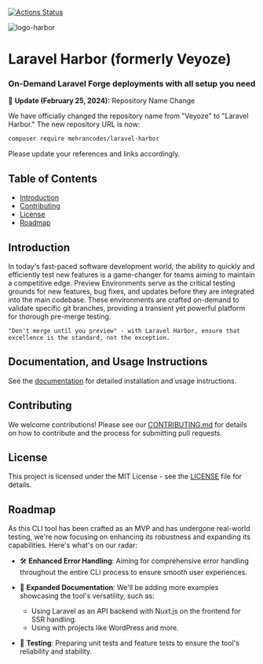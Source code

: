 [![Actions Status](https://github.com/mehrancodes/laravel-harbor/actions/workflows/run-tests.yml/badge.svg?event=pull_request)](https://github.com/mehrancodes/laravel-harbor/actions)


![logo-harbor](https://github.com/mehrancodes/laravel-harbor/assets/7046255/18186f83-dbd7-4a5a-ad2f-051e8c60c832)

# Laravel Harbor (formerly Veyoze)
### On-Demand Laravel Forge deployments with all setup you need

🚀 **Update (February 25, 2024):** Repository Name Change

We have officially changed the repository name from "Veyoze" to "Laravel Harbor." The new repository URL is now:

```bash
composer require mehrancodes/laravel-harbor
```

Please update your references and links accordingly.

## Table of Contents

- [Introduction](#introduction)
- [Contributing](#contributing)
- [License](#license)
- [Roadmap](#roadmap)

## Introduction
In today's fast-paced software development world, the ability to quickly and efficiently test new features is a game-changer for teams aiming to maintain a competitive edge. Preview Environments serve as the critical testing grounds for new features, bug fixes, and updates before they are integrated into the main codebase. These environments are crafted on-demand to validate specific git branches, providing a transient yet powerful platform for thorough pre-merge testing.

`"Don't merge until you preview" - with Laravel Harbor, ensure that excellence is the standard, not the exception.`

## Documentation, and Usage Instructions
See the [documentation](https://laravel-harbor.com/docs/introduction/) for detailed installation and usage instructions.

## Contributing

We welcome contributions! Please see our [CONTRIBUTING.md](https://github.com/mehrancodes/laravel-harbor/blob/main/CONTRIBUTING.md) for details on how to contribute and the process for submitting pull requests.

## License

This project is licensed under the MIT License - see the [LICENSE](https://github.com/mehrancodes/laravel-harbor/blob/main/LICENSE) file for details.

## Roadmap

As this CLI tool has been crafted as an MVP and has undergone real-world testing, we're now focusing on enhancing its robustness and expanding its capabilities. Here's what's on our radar:

- 🛠️ **Enhanced Error Handling**: Aiming for comprehensive error handling throughout the entire CLI process to ensure smooth user experiences.

- 📘 **Expanded Documentation**: We'll be adding more examples showcasing the tool's versatility, such as:
    - Using Laravel as an API backend with Nuxt.js on the frontend for SSR handling.
    - Using with projects like WordPress and more.

- 🧪 **Testing**: Preparing unit tests and feature tests to ensure the tool's reliability and stability.
